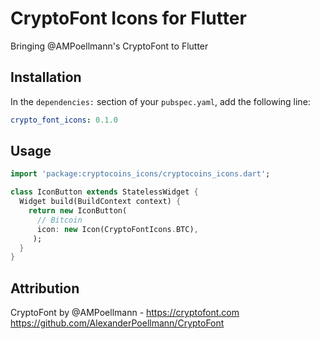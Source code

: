 # CryptoFont Icons for Flutter

Bringing @AMPoellmann's CryptoFont to Flutter

## Installation

In the `dependencies:` section of your `pubspec.yaml`, add the following line:

```yaml
crypto_font_icons: 0.1.0
```

## Usage

```dart
import 'package:cryptocoins_icons/cryptocoins_icons.dart';

class IconButton extends StatelessWidget {
  Widget build(BuildContext context) {
    return new IconButton(
      // Bitcoin
      icon: new Icon(CryptoFontIcons.BTC),
     );
  }
}
```

## Attribution

CryptoFont by @AMPoellmann - https://cryptofont.com
https://github.com/AlexanderPoellmann/CryptoFont
